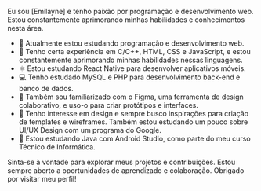 Eu sou [Emilayne] e tenho paixão por programação e desenvolvimento web. Estou constantemente aprimorando minhas habilidades e conhecimentos nesta área.

- 🔭 Atualmente estou estudando programação e desenvolvimento web.
- 🌱 Tenho certa experiência em C/C++, HTML, CSS e JavaScript, e estou constantemente aprimorando minhas habilidades nessas linguagens.
- ⚛️ Estou estudando React Native para desenvolver aplicativos móveis.
- 💻 Tenho estudado MySQL e PHP para desenvolvimento back-end e banco de dados.
- 🎨 Também sou familiarizado com o Figma, uma ferramenta de design colaborativo, e uso-o para criar protótipos e interfaces.
- 📝 Tenho interesse em design e sempre busco inspirações para criação de templates e wireframes. Também estou estudando um pouco sobre UI/UX Design com um programa do Google.
- 📱 Estou estudando Java com Android Studio, como parte do meu curso Técnico de Informática.

Sinta-se à vontade para explorar meus projetos e contribuições. Estou sempre aberto a oportunidades de aprendizado e colaboração. Obrigado por visitar meu perfil!
